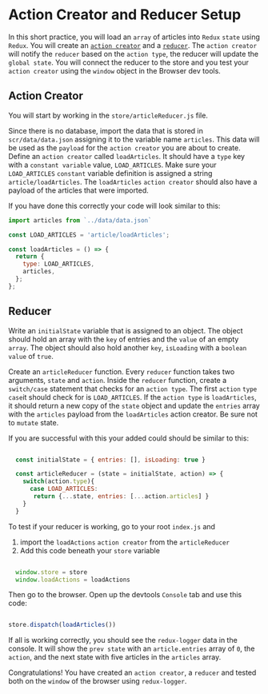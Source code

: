 # Action Creator and Reducer Setup

In this short practice, you will load an `array` of articles into `Redux`
`state` using `Redux`. You will create an [`action creator`][action-creator] and
a [`reducer`][reducer]. The `action creator` will notify the `reducer` based on
the `action type`, the reducer will update the `global state`. You will connect
the reducer to the store and you test your `action creator` using the `window`
object in the Browser dev tools.

## Action Creator

You will start by working in the `store/articleReducer.js` file.

Since there is no database, import the data that is stored in
`scr/data/data.json` assigning it to the variable name `articles`. This data
will be used as the `payload` for the `action creator` you are about to create.
Define an `action creator` called `loadArticles`. It should have a `type` key
with a `constant variable` value, `LOAD_ARTICLES`. Make sure your
`LOAD_ARTICLES` `constant` variable definition is assigned a string
`article/loadArticles`. The `loadArticles` `action creator` should also have a
payload of the articles that were imported.

If you have done this correctly your code will look similar to this:

```js
import articles from `../data/data.json`

const LOAD_ARTICLES = 'article/loadArticles';

const loadArticles = () => {
  return {
    type: LOAD_ARTICLES,
    articles,
  };
};
```


## Reducer
Write an `initialState` variable that is assigned to an object. The object
should hold an array with the `key` of entries and the `value` of an empty
`array`. The object should also hold another `key`, `isLoading` with a `boolean`
`value` of `true`.

Create an `articleReducer` function. Every `reducer` function takes two
arguments, `state` and `action`. Inside the `reducer` function, create a
`switch/case` statement that checks for an `action type`. The first `action`
`type` `case`it should check for is `LOAD_ARTICLES`. If the `action type` is
`loadArticles`, it should return a new copy of the `state` object and update the
`entries` array with the `articles` payload from the `loadArticles` action
creator. Be sure not to `mutate` state.

If you are successful with this your added could should be similar to this:

```js

  const initialState = { entries: [], isLoading: true }

  const articleReducer = (state = initialState, action) => {
    switch(action.type){
      case LOAD_ARTICLES:
       return {...state, entries: [...action.articles] }
    }
  }

```

To test if your reducer is working, go to your root `index.js` and 

1. import the `loadActions` `action creator` from the `articleReducer`
2. Add this code beneath your `store` variable

```js

  window.store = store
  window.loadActions = loadActions

```
Then go to the browser. Open up the devtools `Console` tab and use this code:

```js

store.dispatch(loadArticles())

```
If all is working correctly, you should see the `redux-logger` data in the
console. It will show the `prev state` with an `article.entries` array of `0`,
the `action`, and the next state with five articles in the `articles` array.

Congratulations! You have created an `action creator`, a `reducer` and tested
both on the `window` of the browser using `redux-logger`.

[action-creator]: https://redux.js.org/usage/reducing-boilerplate
[reducer]: https://redux.js.org/usage/structuring-reducers/basic-reducer-structure
